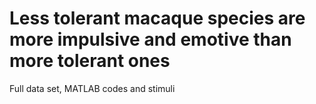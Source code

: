 # Less tolerant macaque species are more impulsive and emotive than more tolerant ones
Full data set,
MATLAB codes and
stimuli
